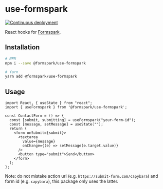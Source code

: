 # use-formspark

[![Continuous deployment](https://github.com/formspark/use-formspark/workflows/Continuous%20deployment/badge.svg)](https://github.com/formspark/use-formspark/actions?query=workflow%3A%22Continuous+deployment%22)

React hooks for [Formspark](https://formspark.io).

## Installation

```bash
# NPM
npm i --save @formspark/use-formspark

# Yarn 
yarn add @formspark/use-formspark
```

## Usage

```tsx
import React, { useState } from "react";
import { useFormspark } from '@formspark/use-formspark';

const ContactForm = () => {
  const [submit, submitting] = useFormspark("your-form-id");
  const [message, setMessage] = useState("");
  return (
    <form onSubmit={submit}>
      <textarea
        value={message}
        onChange={(e) => setMessage(e.target.value)}
      />
      <button type="submit">Send</button>
    </form>
  );
};
```

Note: do not mistake action url (e.g. `https://submit-form.com/capybara`) and form id (e.g. `capybara`), this package only uses the latter.

